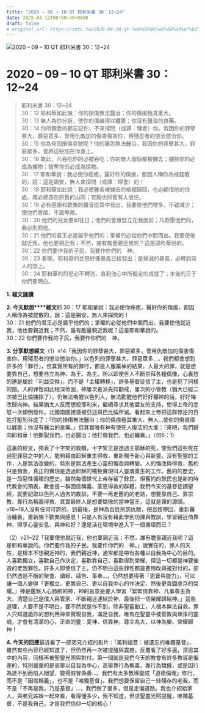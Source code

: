 ```yaml
---
title: "2020 – 09 – 10 QT 耶利米書 30：12~24"
date: 2025-04-12T00:50:49+0800
draft: false
# original_url: https://cmtc.tw/2020-09-10-qt-%e8%80%b6%e5%88%a9%e7%b1%b3%e6%9b%b8-30%ef%bc%9a1224
---
```


![2020 – 09 – 10 QT 耶利米書 30：12~24](/images/qt.jpg   "2020 – 09 – 10 QT 耶利米書 30：12~24")

# 2020 – 09 – 10 QT 耶利米書 30：12~24

> 耶利米書 30：12~24  
> 30：12 耶和華如此說：你的損傷無法醫治；你的傷痕極其重大。  
> 30：13 無人為你分訴，使你的傷痕得以纏裹；你沒有醫治的良藥。  
> 30：14 你所親愛的都忘記你，不來探問（或譯：理會）你。我因你的罪孽甚大，罪惡眾多，曾用仇敵加的傷害傷害你，用殘忍者的懲治懲治你。  
> 30：15 你為何因損傷哀號呢？你的痛苦無法醫治。我因你的罪孽甚大，罪惡眾多，曾將這些加在你身上。  
> 30：16 故此，凡吞吃你的必被吞吃；你的敵人個個都被擄去；擄掠你的必成為擄物；搶奪你的必成為掠物。  
> 30：17 耶和華說：我必使你痊癒，醫好你的傷痕，都因人稱你為被趕散的，說：這是錫安，無人來探問（或譯：理會）的！  
> 30：18 耶和華如此說：我必使雅各被擄去的帳棚歸回，也必顧惜他的住處。城必建造在原舊的山岡；宮殿也照舊有人居住。  
> 30：19 必有感謝和歡樂的聲音從其中發出，我要使他們增多，不致減少；使他們尊榮，不致卑微。  
> 30：20 他們的兒女要如往日；他們的會眾堅立在我面前；凡欺壓他們的，我必刑罰他。  
> 30：21 他們的君王必是屬乎他們的；掌權的必從他們中間而出。我要使他就近我，他也要親近我；不然，誰有膽量親近我呢？這是耶和華說的。  
> 30：22 你們要作我的子民，我要作你們的　神。  
> 30：23 看哪，耶和華的忿怒好像暴風已經發出；是掃滅的暴風，必轉到惡人的頭上。  
> 30：24 耶和華的烈怒必不轉消，直到他心中所擬定的成就了；末後的日子你們要明白。

**1.** **經文誦讀**

**2. 今天默想****經文**耶 30：17 耶和華說：我必使你痊癒，醫好你的傷痕，都因人稱你為被趕散的，說：這是錫安，無人來探問的！  
30：21 他們的君王必是屬乎他們的；掌權的必從他們中間而出。我要使他就近我，他也要親近我；不然，誰有膽量親近我呢？這是耶和華說的。  
30：22 你們要作我的子民，我要作你們的　神。

**3. 分享默想經文**（1）v14「我因你的罪孽甚大，罪惡眾多，曾用仇敵加的傷害傷害你，用殘忍者的懲治懲治你。」以色列的罪孽甚大，罪惡眾多…，我們都會想到許多的「罪行」，但其實所有的罪行，都是人離棄神的結果，人最大的罪，就是想要靠自己，想要自立為神、為王、為主。所以即使世人不斷崇拜各種偶像，心裏想的還是屬於「利益交換」，而不是「主權轉移」，許多基督徒信了主，也是犯了同樣的錯。人的罪性如此根深蒂固，神屢次差派先知勸戒，屢次的小管教（猶大已經二次被巴比倫擄掠了），仍無法喚醒以色列人，無法勸醒他們好好聽神的話，好好悔改歸向神。結果猶太人反而想殺耶利米，繼續尋求其他盟友的支持，使得上帝的忿怒一次傾倒發作，北國南國接連被亞述與巴比倫所滅。看起來上帝把這群悖逆的百姓打壓到谷底了：「你的損傷無法醫治；你的傷痕極其重大、無人…使你的傷痕得以纏裹；你沒有醫治的良藥。」但其實唯有神有使死人復活的大能：「來吧，我們歸向耶和華！他撕裂我們，也必醫治；他打傷我們，也必纏裹。」（何6：1）

這裏的經文，預表了十字架的救贖，十字架正是透過主耶穌的死，使我們這些死在過犯罪惡之中的人，能夠藉由耶穌重生得救，重新賜予新心與新靈。沒有聖靈的工作，人是無法改變的，特別是無法產生心靈的悔改與轉變。人的悔改與得救，舊約只是預表，真正的實現是透過耶穌的犧牲實現叫人靈魂重生的工作。舊約的歷史，是一段惡性循環的歷史，雖然每個世代上帝存留了餘民，但舊約的餘民也是新約時代教會的預表。教會是一群因信稱義、蒙恩得救的群體，我們今天的基督徒讀聖經，就要記取以色列人過去的教訓，不要一再走舊約的老路，想要靠自己、靠宗教、靠行為稱義得救，其實最終人是想要驕傲的當神當王，這就是罪的源頭。v16~18人沒有任何可誇的，到最後，是神為百姓刑罰仇敵，把百姓帶回，重新醫治纏裹，重新賜下歡樂與感恩！只是人有沒有藉此學到功課與教訓，學習親近倚靠神，得享心靈安息、與神和好？還是活在環境中進入下一個循環而已？

（2）v21~22「我要使他就近我，他也要親近我；不然，誰有膽量親近我呢？這是耶和華說的。你們要作我的子民，我要作你們的　神。」說實在的，罪人的天性，是根本不想親近神的，我們親近神，通常都是帶有各種以自我為中心的目的。人喜歡獨立，喜歡自己作決定，喜歡靠自己，喜歡得到榮耀，但這一切都是神要摧毀的老我罪性。許多人即使信了主，仍不明白這些罪性都是要悔改與被對付的，卻仍然透過不斷的聚會、讀經、禱告、事奉…，仍然想要得著「恩膏與能力」，可以讓一個人變得「更獨立、更靠自己、更以自我中心的作決定、然後更貪圖虛浮的榮耀。」神是鑑察人心肺腑的神，神的旨意是要人學習「緊緊倚靠神、凡事尊主為大、清楚自己是僕人與管家、不斷親近連結於神，最後把一切榮耀歸給神。」這些道理，人要不是不明白，要不然就是作不到，除非聖靈動工，人根本無法自救。罪人只知道詭詐的想利用神來實現自我，滿足自我，唯有在聖靈中被管教與煉淨的靈魂，才會有清潔的心，正直的靈：愛神、信靠神，尊主為大，以神為樂、榮耀歸神！

**4. 今天的回應**最近看了一部弟兄介紹的影片：「美利福音：被遺忘的唯獨基督」，雖然有些內容已經知道了，但仍然再一次被提醒與震撼。反覆看了好多遍，深思其中的內容，同樣再被聖靈光照與對付。第一個就是我們今天的教會有許多教導是偏差的，特別嚴重的是高舉以自我為中心，高舉靠行為稱義，靠行為驕傲，或是因行為達不到而陷入絕望，變得假冒偽善…。我們有太多教導變成「道德倫理」修行，而不是「因信稱義」，也不是「唯獨基督」。我們想要保留自己一絲殘存的老我，而不是「不再是我，乃是基督」…，我們做了很多，但是走偏道路。我也介紹給家人，與弟兄姊妹一起來看，看得懂多少，我不知道，但求聖靈光照提醒，唯獨基督，不是我自己，才是我們信仰一切的核心！
